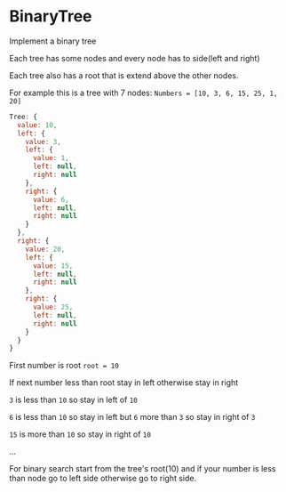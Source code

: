 # BinaryTree
Implement a binary tree

Each tree has some nodes and every node has to side(left and right)

Each tree also has a root that is extend above the other nodes.

For example this is a tree with 7 nodes:
```Numbers = [10, 3, 6, 15, 25, 1, 20]```
```js
Tree: {
  value: 10,
  left: {
    value: 3,
    left: {
      value: 1,
      left: null,
      right: null
    },
    right: {
      value: 6,
      left: null,
      right: null
    }
  },
  right: {
    value: 20,
    left: {
      value: 15,
      left: null,
      right: null
    },
    right: {
      value: 25,
      left: null,
      right: null
    }
  }
}
```
First number is root ```root = 10```

If next number less than root stay in left otherwise stay in right

```3``` is less than ```10``` so stay in left of ```10```

```6``` is less than ```10``` so stay in left but ```6``` more than ```3``` so stay in right of ```3```

```15``` is more than ```10``` so stay in right of ```10``` 

...

For binary search start from the tree's root(10) and if your number is less than node go to left side
otherwise go to right side.


